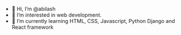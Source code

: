 - 👋 Hi, I’m @abilash 
- 👀 I’m interested in web development.
- 🌱 I’m currently learning HTML, CSS, Javascript, Python Django and React framework

<!---
mahaabi01/mahaabi01 is a ✨ special ✨ repository because its `README.md` (this file) appears on your GitHub profile.
You can click the Preview link to take a look at your changes.
--->
